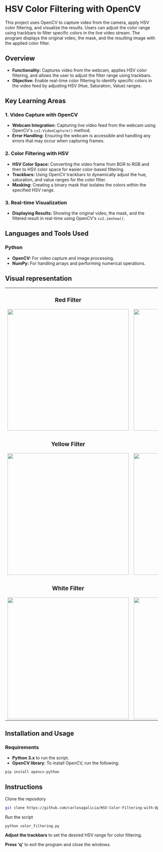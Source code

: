 # HSV Color Filtering with OpenCV

This project uses OpenCV to capture video from the camera, apply HSV color filtering, and visualize the results. Users can adjust the color range using trackbars to filter specific colors in the live video stream. The program displays the original video, the mask, and the resulting image with the applied color filter.

## Overview

- **Functionality:** Captures video from the webcam, applies HSV color filtering, and allows the user to adjust the filter range using trackbars.
- **Objective:** Enable real-time color filtering to identify specific colors in the video feed by adjusting HSV (Hue, Saturation, Value) ranges.

## Key Learning Areas

### 1. Video Capture with OpenCV
- **Webcam Integration:** Capturing live video feed from the webcam using OpenCV's `cv2.VideoCapture()` method.
- **Error Handling:** Ensuring the webcam is accessible and handling any errors that may occur when capturing frames.

### 2. Color Filtering with HSV
- **HSV Color Space:** Converting the video frame from BGR to RGB and then to HSV color space for easier color-based filtering.
- **Trackbars:** Using OpenCV trackbars to dynamically adjust the hue, saturation, and value ranges for the color filter.
- **Masking:** Creating a binary mask that isolates the colors within the specified HSV range.

### 3. Real-time Visualization
- **Displaying Results:** Showing the original video, the mask, and the filtered result in real-time using OpenCV's `cv2.imshow()`.

## Languages and Tools Used

### Python
- **OpenCV:** For video capture and image processing.
- **NumPy:** For handling arrays and performing numerical operations.

## Visual representation

<table>
<tr>
  <td width="50%">
    <h3 align="center">Red Filter</h3>
    <div align="center">
      <img src="https://github.com/user-attachments/assets/efafc758-b3e9-4ead-9b45-a37c4990eb8e" width="400">
    </div>
  </td>

  <td width="50%">
    <h3 align="center">Orange Filter</h3>
    <div align="center">
      <img src="https://github.com/user-attachments/assets/ca5ee0ae-db28-4505-ad05-2347f0d3542e" width="400">
    </div>
  </td>
</tr>

<tr>
  <td width="50%">
    <h3 align="center">Yellow Filter</h3>
    <div align="center">
      <img src="https://github.com/user-attachments/assets/820eefac-88d5-4c2d-8542-e01c5eac685c" width="400">
    </div>
  </td>

  <td width="50%">
    <h3 align="center">Blue Filter</h3>
    <div align="center">
      <img src="https://github.com/user-attachments/assets/baf73583-a58d-4620-9e5a-163f516a0556" width="400">
    </div>
  </td>
</tr>

<tr>
  <td width="50%">
    <h3 align="center">White Filter</h3>
    <div align="center">
      <img src="https://github.com/user-attachments/assets/9c071ab4-f62a-41a7-bb15-0cb720f3ca69" width="400">
    </div>
  </td>

  <td width="50%">
    <h3 align="center">Green Filter</h3>
    <div align="center">
      <img src="https://github.com/user-attachments/assets/217bdaa4-85af-4e6b-baab-be11bccbadc1" width="400">
    </div>
  </td>
</tr>
</table>

## Installation and Usage

### Requirements
- **Python 3.x** to run the script.
- **OpenCV library**: To install OpenCV, run the following:
```bash
pip install opencv-python
```
## Instructions
Clone the repository
  ```bash
  git clone https://github.com/carlosagalicia/HSV-Color-Filtering-with-OpenCV.git
  ```
Run the script
  ```bash
  python color_filtering.py
  ```
**Adjust the trackbars** to set the desired HSV range for color filtering.

**Press 'q'** to exit the program and close the windows.
